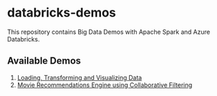# databricks-demos

This repository contains Big Data Demos with Apache Spark and Azure Databricks.

## Available Demos

1. [Loading, Transforming and Visualizing Data](http://htmlpreview.github.com/?https://github.com/neaorin/databricks-demos/blob/master/demos/LoadingTransformingVisualizingData.html)
2. [Movie Recommendations Engine using Collaborative Filtering](http://htmlpreview.github.io/?https://github.com/neaorin/databricks-demos/blob/master/demos/MovieRecommender.html)